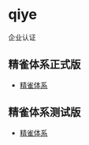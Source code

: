 # qiye
企业认证

## 精雀体系正式版
* [精雀体系](https://www.jqiso.com)

## 精雀体系测试版
* [精雀体系](https://bangban.bugclose.com)